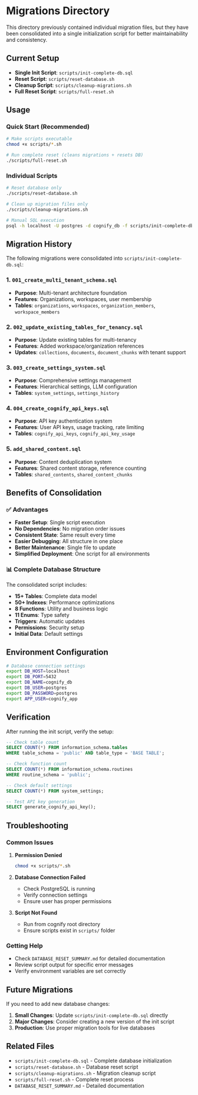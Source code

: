 # Migrations Directory

This directory previously contained individual migration files, but they have been consolidated into a single initialization script for better maintainability and consistency.

## Current Setup

- **Single Init Script**: `scripts/init-complete-db.sql`
- **Reset Script**: `scripts/reset-database.sh`
- **Cleanup Script**: `scripts/cleanup-migrations.sh`
- **Full Reset Script**: `scripts/full-reset.sh`

## Usage

### Quick Start (Recommended)
```bash
# Make scripts executable
chmod +x scripts/*.sh

# Run complete reset (cleans migrations + resets DB)
./scripts/full-reset.sh
```

### Individual Scripts
```bash
# Reset database only
./scripts/reset-database.sh

# Clean up migration files only
./scripts/cleanup-migrations.sh

# Manual SQL execution
psql -h localhost -U postgres -d cognify_db -f scripts/init-complete-db.sql
```

## Migration History

The following migrations were consolidated into `scripts/init-complete-db.sql`:

### 1. `001_create_multi_tenant_schema.sql`
- **Purpose**: Multi-tenant architecture foundation
- **Features**: Organizations, workspaces, user membership
- **Tables**: `organizations`, `workspaces`, `organization_members`, `workspace_members`

### 2. `002_update_existing_tables_for_tenancy.sql`
- **Purpose**: Update existing tables for multi-tenancy
- **Features**: Added workspace/organization references
- **Updates**: `collections`, `documents`, `document_chunks` with tenant support

### 3. `003_create_settings_system.sql`
- **Purpose**: Comprehensive settings management
- **Features**: Hierarchical settings, LLM configuration
- **Tables**: `system_settings`, `settings_history`

### 4. `004_create_cognify_api_keys.sql`
- **Purpose**: API key authentication system
- **Features**: User API keys, usage tracking, rate limiting
- **Tables**: `cognify_api_keys`, `cognify_api_key_usage`

### 5. `add_shared_content.sql`
- **Purpose**: Content deduplication system
- **Features**: Shared content storage, reference counting
- **Tables**: `shared_contents`, `shared_content_chunks`

## Benefits of Consolidation

### ✅ **Advantages**
- **Faster Setup**: Single script execution
- **No Dependencies**: No migration order issues
- **Consistent State**: Same result every time
- **Easier Debugging**: All structure in one place
- **Better Maintenance**: Single file to update
- **Simplified Deployment**: One script for all environments

### 📊 **Complete Database Structure**
The consolidated script includes:
- **15+ Tables**: Complete data model
- **50+ Indexes**: Performance optimizations
- **8 Functions**: Utility and business logic
- **11 Enums**: Type safety
- **Triggers**: Automatic updates
- **Permissions**: Security setup
- **Initial Data**: Default settings

## Environment Configuration

```bash
# Database connection settings
export DB_HOST=localhost
export DB_PORT=5432
export DB_NAME=cognify_db
export DB_USER=postgres
export DB_PASSWORD=postgres
export APP_USER=cognify_app
```

## Verification

After running the init script, verify the setup:

```sql
-- Check table count
SELECT COUNT(*) FROM information_schema.tables 
WHERE table_schema = 'public' AND table_type = 'BASE TABLE';

-- Check function count
SELECT COUNT(*) FROM information_schema.routines 
WHERE routine_schema = 'public';

-- Check default settings
SELECT COUNT(*) FROM system_settings;

-- Test API key generation
SELECT generate_cognify_api_key();
```

## Troubleshooting

### Common Issues

1. **Permission Denied**
   ```bash
   chmod +x scripts/*.sh
   ```

2. **Database Connection Failed**
   - Check PostgreSQL is running
   - Verify connection settings
   - Ensure user has proper permissions

3. **Script Not Found**
   - Run from cognify root directory
   - Ensure scripts exist in `scripts/` folder

### Getting Help

- Check `DATABASE_RESET_SUMMARY.md` for detailed documentation
- Review script output for specific error messages
- Verify environment variables are set correctly

## Future Migrations

If you need to add new database changes:

1. **Small Changes**: Update `scripts/init-complete-db.sql` directly
2. **Major Changes**: Consider creating a new version of the init script
3. **Production**: Use proper migration tools for live databases

## Related Files

- `scripts/init-complete-db.sql` - Complete database initialization
- `scripts/reset-database.sh` - Database reset script
- `scripts/cleanup-migrations.sh` - Migration cleanup script
- `scripts/full-reset.sh` - Complete reset process
- `DATABASE_RESET_SUMMARY.md` - Detailed documentation
